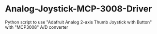 # Analog-Joystick-MCP-3008-Driver
Python script to use "Adafruit Analog 2-axis Thumb Joystick with Button" with "MCP3008" A/D converter
